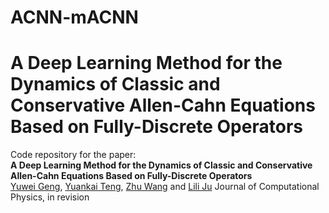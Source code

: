# ACNN-mACNN
# A Deep Learning Method for the Dynamics of Classic and Conservative Allen-Cahn Equations Based on Fully-Discrete Operators
Code repository for the paper:  
**A Deep Learning Method for the Dynamics of Classic and Conservative Allen-Cahn Equations Based on Fully-Discrete Operators**  
[Yuwei Geng](https://sc.edu/study/colleges_schools/artsandsciences/mathematics/our_people/directory/geng-yuwei.php), [Yuankai Teng](https://slooowtyk.github.io), [Zhu Wang](https://people.math.sc.edu/wangzhu) and [Lili Ju](https://people.math.sc.edu/ju)
Journal of Computational Physics, in revision <br>
<!--
[[paper](https://epubs.siam.org/doi/abs/10.1137/21M1459198)]


## Training Usage
To train the PRNN for a problem on given domain and draw a graph for regression
```shell
python ./train_model.py
 --case 2 
 --dim 2 
 --hidden_layers 2 
 --hidden_neurons 20 
 --lam_adf 1 
 --lam_bd 1 
 --optimizer 'Adam' 
 --Test_Mode 'LocalFitting' 
 --epochs_Adam 5000 
 --epochs_LBFGS 200 
 --TrainNum 2000 
 --coeff_para 50 
 --sigma 0.01 
 --domain 0 1
```

## Testing  Usage
To evaluate numerical error and relative sensitivity
```shell
python ./evaluate_model.py
 --case 2 
 --dim 2 
 --hidden_layers 2 
 --hidden_neurons 20 
 --lam_adf 1 
 --lam_bd 1 
 --optimizer 'Adam' 
 --Test_Mode 'LocalFitting' 
 --epochs_Adam 5000 
 --epochs_LBFGS 200 
 --TrainNum 2000 
 --coeff_para 50 
 --sigma 0.01 
 --domain 0 1
```


## Citation
If you  find the idea or code of this paper useful for your research, please consider citing us:

```bibtex
@article{teng2023level,
  title={Level Set Learning with Pseudoreversible Neural Networks for Nonlinear Dimension Reduction in Function Approximation},
  author={Teng, Yuankai and Wang, Zhu and Ju, Lili and Gruber, Anthony and Zhang, Guannan},
  journal={SIAM Journal on Scientific Computing},
  volume={45},
  number={3},
  pages={A1148--A1171},
  year={2023},
  publisher={SIAM}
}
```
-->
